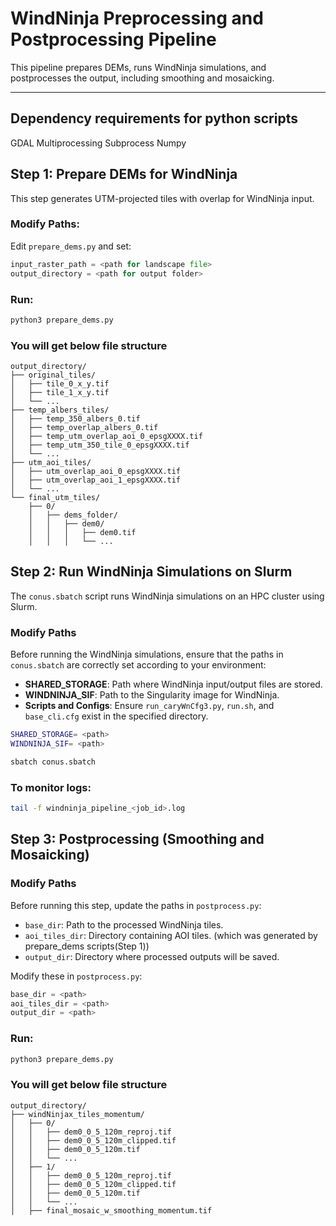 # WindNinja Preprocessing and Postprocessing Pipeline

This pipeline prepares DEMs, runs WindNinja simulations, and postprocesses the output, including smoothing and mosaicking.

---
## **Dependency requirements for python scripts**
GDAL
Multiprocessing
Subprocess
Numpy

## **Step 1: Prepare DEMs for WindNinja**
This step generates UTM-projected tiles with overlap for WindNinja input.

### **Modify Paths:**
Edit `prepare_dems.py` and set:
```python
input_raster_path = <path for landscape file>
output_directory = <path for output folder>
```

### **Run:**
```python
python3 prepare_dems.py
```

### **You will get below file structure**
```
output_directory/
├── original_tiles/
│   ├── tile_0_x_y.tif
│   ├── tile_1_x_y.tif
│   └── ...
├── temp_albers_tiles/
│   ├── temp_350_albers_0.tif
│   ├── temp_overlap_albers_0.tif
│   ├── temp_utm_overlap_aoi_0_epsgXXXX.tif
│   ├── temp_utm_350_tile_0_epsgXXXX.tif
│   └── ...
├── utm_aoi_tiles/
│   ├── utm_overlap_aoi_0_epsgXXXX.tif
│   ├── utm_overlap_aoi_1_epsgXXXX.tif
│   └── ...
└── final_utm_tiles/
    ├── 0/
    │   ├── dems_folder/
    │   │   ├── dem0/
    │   │   │   ├── dem0.tif
    │   │   │   └── ...
```


## **Step 2: Run WindNinja Simulations on Slurm**
The `conus.sbatch` script runs WindNinja simulations on an HPC cluster using Slurm.

### **Modify Paths**
Before running the WindNinja simulations, ensure that the paths in `conus.sbatch` are correctly set according to your environment:
- **SHARED_STORAGE**: Path where WindNinja input/output files are stored.
- **WINDNINJA_SIF**: Path to the Singularity image for WindNinja.
- **Scripts and Configs**: Ensure `run_caryWnCfg3.py`, `run.sh`, and `base_cli.cfg` exist in the specified directory.

```bash
SHARED_STORAGE= <path>
WINDNINJA_SIF= <path>
```
```bash
sbatch conus.sbatch
```

### **To monitor logs:**
```bash
tail -f windninja_pipeline_<job_id>.log
```

## **Step 3: Postprocessing (Smoothing and Mosaicking)**

### **Modify Paths**
Before running this step, update the paths in `postprocess.py`:
- `base_dir`: Path to the processed WindNinja tiles.
- `aoi_tiles_dir`: Directory containing AOI tiles. (which was generated by prepare_dems scripts(Step 1))
- `output_dir`: Directory where processed outputs will be saved.

Modify these in `postprocess.py`:

```python
base_dir = <path>
aoi_tiles_dir = <path>
output_dir = <path>
```

### **Run:**
```python
python3 prepare_dems.py
```

### **You will get below file structure**
```
output_directory/
├── windNinjax_tiles_momentum/
│   ├── 0/
│   │   ├── dem0_0_5_120m_reproj.tif
│   │   ├── dem0_0_5_120m_clipped.tif
│   │   ├── dem0_0_5_120m.tif
│   │   └── ...
│   ├── 1/
│   │   ├── dem0_0_5_120m_reproj.tif
│   │   ├── dem0_0_5_120m_clipped.tif
│   │   ├── dem0_0_5_120m.tif
│   │   └── ...
│   ├── final_mosaic_w_smoothing_momentum.tif
```
